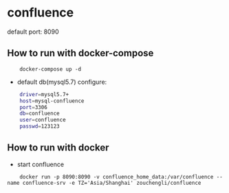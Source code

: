 # confluence
default port: 8090

## How to run with docker-compose

```
    docker-compose up -d
```

- default db(mysql5.7) configure:

```bash
    driver=mysql5.7+
    host=mysql-confluence
    port=3306
    db=confluence
    user=confluence
    passwd=123123
```

## How to run with docker

- start confluence

```
    docker run -p 8090:8090 -v confluence_home_data:/var/confluence --name confluence-srv -e TZ='Asia/Shanghai' zouchengli/confluence
```
